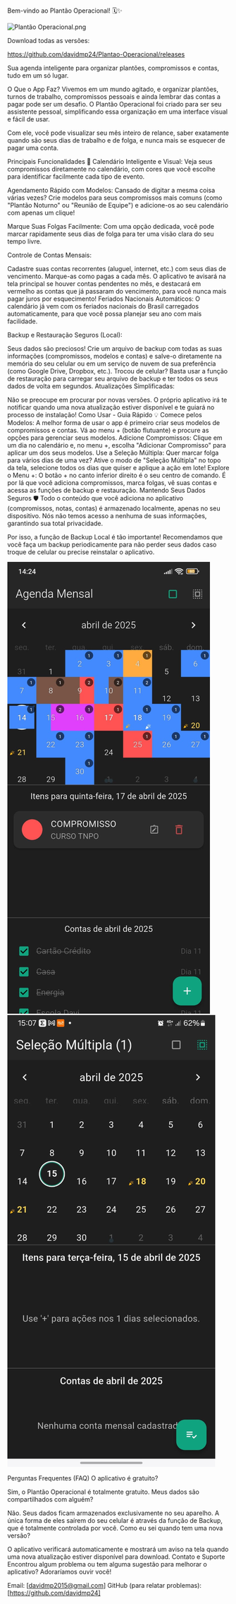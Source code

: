 Bem-vindo ao Plantão Operacional! 🗓️✨

![Plantão Operacional.png](images%2FPlant%C3%A3o%20Operacional.png)

Download todas as versões:

https://github.com/davidmp24/Plantao-Operacional/releases


Sua agenda inteligente para organizar plantões, compromissos e contas, tudo em um só lugar.

O Que o App Faz?
Vivemos em um mundo agitado, e organizar plantões, turnos de trabalho, compromissos pessoais e ainda lembrar das contas a pagar pode ser um desafio. O Plantão Operacional foi criado para ser seu assistente pessoal, simplificando essa organização em uma interface visual e fácil de usar.

Com ele, você pode visualizar seu mês inteiro de relance, saber exatamente quando são seus dias de trabalho e de folga, e nunca mais se esquecer de pagar uma conta.

Principais Funcionalidades 🚀
Calendário Inteligente e Visual: Veja seus compromissos diretamente no calendário, com cores que você escolhe para identificar facilmente cada tipo de evento.

Agendamento Rápido com Modelos: Cansado de digitar a mesma coisa várias vezes? Crie modelos para seus compromissos mais comuns (como "Plantão Noturno" ou "Reunião de Equipe") e adicione-os ao seu calendário com apenas um clique!

Marque Suas Folgas Facilmente: Com uma opção dedicada, você pode marcar rapidamente seus dias de folga para ter uma visão clara do seu tempo livre.

Controle de Contas Mensais:

Cadastre suas contas recorrentes (aluguel, internet, etc.) com seus dias de vencimento.
Marque-as como pagas a cada mês.
O aplicativo te avisará na tela principal se houver contas pendentes no mês, e destacará em vermelho as contas que já passaram do vencimento, para você nunca mais pagar juros por esquecimento!
Feriados Nacionais Automáticos: O calendário já vem com os feriados nacionais do Brasil carregados automaticamente, para que você possa planejar seu ano com mais facilidade.

Backup e Restauração Seguros (Local):

Seus dados são preciosos! Crie um arquivo de backup com todas as suas informações (compromissos, modelos e contas) e salve-o diretamente na memória do seu celular ou em um serviço de nuvem de sua preferência (como Google Drive, Dropbox, etc.).
Trocou de celular? Basta usar a função de restauração para carregar seu arquivo de backup e ter todos os seus dados de volta em segundos.
Atualizações Simplificadas:

Não se preocupe em procurar por novas versões. O próprio aplicativo irá te notificar quando uma nova atualização estiver disponível e te guiará no processo de instalação!
Como Usar - Guia Rápido 💡
Comece pelos Modelos: A melhor forma de usar o app é primeiro criar seus modelos de compromissos e contas. Vá ao menu + (botão flutuante) e procure as opções para gerenciar seus modelos.
Adicione Compromissos: Clique em um dia no calendário e, no menu +, escolha "Adicionar Compromisso" para aplicar um dos seus modelos.
Use a Seleção Múltipla: Quer marcar folga para vários dias de uma vez? Ative o modo de "Seleção Múltipla" no topo da tela, selecione todos os dias que quiser e aplique a ação em lote!
Explore o Menu +: O botão + no canto inferior direito é o seu centro de comando. É por lá que você adiciona compromissos, marca folgas, vê suas contas e acessa as funções de backup e restauração.
Mantendo Seus Dados Seguros 🛡️
Todo o conteúdo que você adiciona no aplicativo (compromissos, notas, contas) é armazenado localmente, apenas no seu dispositivo. Nós não temos acesso a nenhuma de suas informações, garantindo sua total privacidade.

Por isso, a função de Backup Local é tão importante! Recomendamos que você faça um backup periodicamente para não perder seus dados caso troque de celular ou precise reinstalar o aplicativo.

![WhatsApp Image 2025-05-26 at 01.27.41.jpeg](images%2FWhatsApp%20Image%202025-05-26%20at%2001.27.41.jpeg)
![WhatsApp Image 2025-05-26 at 01.27.41 (1).jpeg](images%2FWhatsApp%20Image%202025-05-26%20at%2001.27.41%20%281%29.jpeg)

Perguntas Frequentes (FAQ)
O aplicativo é gratuito?

Sim, o Plantão Operacional é totalmente gratuito.
Meus dados são compartilhados com alguém?

Não. Seus dados ficam armazenados exclusivamente no seu aparelho. A única forma de eles saírem do seu celular é através da função de Backup, que é totalmente controlada por você.
Como eu sei quando tem uma nova versão?

O aplicativo verificará automaticamente e mostrará um aviso na tela quando uma nova atualização estiver disponível para download.
Contato e Suporte
Encontrou algum problema ou tem alguma sugestão para melhorar o aplicativo? Adoraríamos ouvir você!

Email: [davidmp2015@gmail.com]
GitHub (para relatar problemas): [https://github.com/davidmp24]
